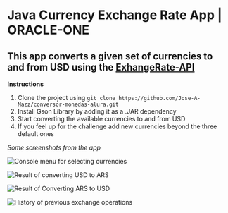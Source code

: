 <h1>Java Currency Exchange Rate App | ORACLE-ONE</h1>
<h2>This app converts a given set of currencies to and from USD using the <a href="https://www.exchangerate-api.com/">ExhangeRate-API</a></h2>

<strong>Instructions</strong>
<ol>
  <li>Clone the project using <code>git clone https://github.com/Jose-A-Mazz/conversor-monedas-alura.git</code></li>
  <li>Install Gson Library by adding it as a .JAR dependency</li>
  <li>Start converting the available currencies to and from USD</li>
  <li>If you feel up for the challenge add new currencies beyond the three default ones</li>  
</ol>
<div>
<em>Some screenshots from the app</em><br/>

![Console menu for selecting currencies](https://github.com/Jose-A-Mazz/conversor-monedas-alura/assets/42706637/bc2b764a-d235-4f8c-9e36-fefe8195a769)


![Result of converting USD to ARS](https://github.com/Jose-A-Mazz/conversor-monedas-alura/assets/42706637/7036be67-da30-43ef-bebc-b161f5eb8759)


![Result of Converting ARS to USD](https://github.com/Jose-A-Mazz/conversor-monedas-alura/assets/42706637/54eb6e58-6540-4925-a4eb-50947bcd898a)

![History of previous exchange operations](https://github.com/Jose-A-Mazz/conversor-monedas-alura/assets/42706637/0e3d1575-bea3-4879-95e3-3fb6c03ffa6e)

</div>


